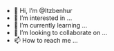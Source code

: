 - 👋 Hi, I’m @Itzbenhur
- 👀 I’m interested in ...
- 🌱 I’m currently learning ...
- 💞️ I’m looking to collaborate on ...
- 📫 How to reach me ...

<!---
Itzbenhur/Itzbenhur is a ✨ special ✨ repository because its `README.md` (this file) appears on your GitHub profile.
You can click the Preview link to take a look at your changes.
--->
